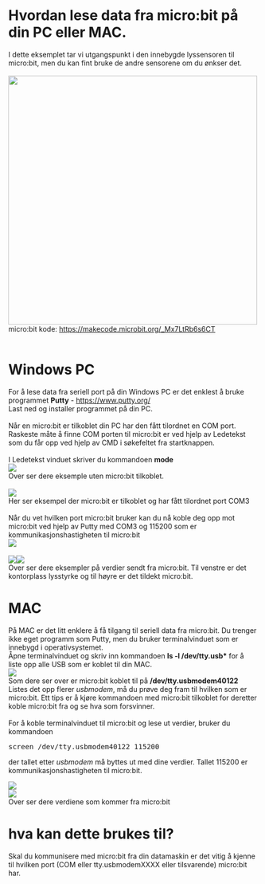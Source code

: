 # Hvordan lese data fra micro:bit på din PC eller MAC.

I dette eksemplet tar vi utgangspunkt i den innebygde lyssensoren til micro:bit, men du kan fint bruke de andre sensorene om du ønkser det. <br>
<br>
<img src="https://github.com/udirbetalab/microbit/blob/master/serial/filer/serial_write.png" width="500"><br>
micro:bit kode: https://makecode.microbit.org/_Mx7LtRb6s6CT<br>
<br>
# Windows PC
For å lese data fra seriell port på din Windows PC er det enklest å bruke programmet <b>Putty</b> - https://www.putty.org/<br>
Last ned og installer programmet på din PC.<br>
<br>
Når en micro:bit er tilkoblet din PC har den fått tilordnet en COM port. Raskeste måte å finne COM porten til micro:bit er ved hjelp av Ledetekst som du får opp ved hjelp av CMD i søkefeltet fra startknappen.<br>
<br>
I Ledetekst vinduet skriver du kommandoen <b>mode</b><br>
<img src="https://github.com/udirbetalab/microbit/blob/master/serial/filer/01.PNG"><br>
Over ser dere eksemple uten micro:bit tilkoblet.<br>
<br>
<img src="https://github.com/udirbetalab/microbit/blob/master/serial/filer/02.PNG"><br>
Her ser eksempel der micro:bit er tilkoblet og har fått tilordnet port COM3<br>
<br>
Når du vet hvilken port micro:bit bruker kan du nå koble deg opp mot micro:bit ved hjelp av Putty med COM3 og 115200 som er kommunikasjonshastigheten til micro:bit<br>
<img src="https://github.com/udirbetalab/microbit/blob/master/serial/filer/06.png"><br>
<br>
<img src="https://github.com/udirbetalab/microbit/blob/master/serial/filer/07.PNG"><img src="https://github.com/udirbetalab/microbit/blob/master/serial/filer/08.PNG"><br>
Over ser dere eksempler på verdier sendt fra micro:bit. Til venstre er det kontorplass lysstyrke og til høyre er det tildekt micro:bit.<br>
# MAC

På MAC er det litt enklere å få tilgang til seriell data fra micro:bit. Du trenger ikke eget programm som Putty, men du bruker terminalvinduet som er innebygd i operativsystemet.<br>
Åpne terminalvinduet og skriv inn kommandoen <b>ls -l /dev/tty.usb*</b> for å liste opp alle USB som er koblet til din MAC.<br>
<img src="https://github.com/udirbetalab/microbit/blob/master/serial/filer/09.PNG"><br>
Som dere ser over er micro:bit koblet til på <b>/dev/tty.usbmodem40122</b><br>
Listes det opp flerer <i>usbmodem</i>, må du prøve deg fram til hvilken som er micro:bit. Ett tips er å kjøre kommandoen med micro:bit tilkoblet for deretter koble micro:bit fra og se hva som forsvinner.<br>
<br>
For å koble terminalvinduet til micro:bit og lese ut verdier, bruker du kommandoen<br>
<pre>screen /dev/tty.usbmodem40122 115200</pre>der tallet etter <i>usbmodem</i> må byttes ut med dine verdier. Tallet 115200 er kommunikasjonshastigheten til micro:bit.<br>
<img src="https://github.com/udirbetalab/microbit/blob/master/serial/filer/10.PNG"><br>
<img src="https://github.com/udirbetalab/microbit/blob/master/serial/filer/11.PNG"><br>
Over ser dere verdiene som kommer fra micro:bit<br>

# hva kan dette brukes til?


Skal du kommunisere med micro:bit fra din datamaskin er det vitig å kjenne til hvilken port (COM eller tty.usbmodemXXXX eller tilsvarende) micro:bit har. 

